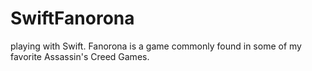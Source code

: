 # SwiftFanorona
playing with Swift. Fanorona is a game commonly found in some of my favorite Assassin's Creed Games.
